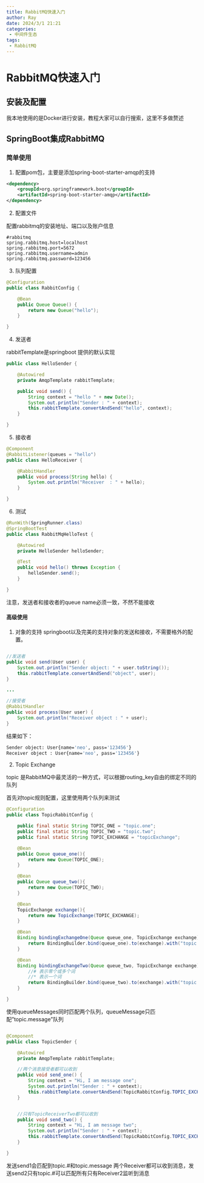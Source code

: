 ```yaml
---
title: RabbitMQ快速入门
author: Ray
date: 2024/3/1 21:21
categories:
 - 中间件生态
tags:
 - RabbitMQ
---
```

# RabbitMQ快速入门

## 安装及配置

我本地使用的是Docker进行安装，教程大家可以自行搜索，这里不多做赘述

## SpringBoot集成RabbitMQ

### 简单使用

1. 配置pom包，主要是添加spring-boot-starter-amqp的支持

```xml
<dependency>
	<groupId>org.springframework.boot</groupId>
	<artifactId>spring-boot-starter-amqp</artifactId>
</dependency>
```

2. 配置文件

配置rabbitmq的安装地址、端口以及账户信息

```shell
#rabbitmq
spring.rabbitmq.host=localhost
spring.rabbitmq.port=5672
spring.rabbitmq.username=admin
spring.rabbitmq.password=123456
```

3. 队列配置

```java
@Configuration
public class RabbitConfig {

    @Bean
    public Queue Queue() {
        return new Queue("hello");
    }

}
```

4. 发送者

rabbitTemplate是springboot 提供的默认实现

```java
public class HelloSender {

	@Autowired
	private AmqpTemplate rabbitTemplate;

	public void send() {
		String context = "hello " + new Date();
		System.out.println("Sender : " + context);
		this.rabbitTemplate.convertAndSend("hello", context);
	}

}
```

5. 接收者

```java
@Component
@RabbitListener(queues = "hello")
public class HelloReceiver {

    @RabbitHandler
    public void process(String hello) {
        System.out.println("Receiver  : " + hello);
    }

}
```

6. 测试

```java
@RunWith(SpringRunner.class)
@SpringBootTest
public class RabbitMqHelloTest {

	@Autowired
	private HelloSender helloSender;

	@Test
	public void hello() throws Exception {
		helloSender.send();
	}

}
```

注意，发送者和接收者的queue name必须一致，不然不能接收

#### 高级使用

1. 对象的支持
   springboot以及完美的支持对象的发送和接收，不需要格外的配置。

```java

//发送者
public void send(User user) {
	System.out.println("Sender object: " + user.toString());
	this.rabbitTemplate.convertAndSend("object", user);
}

...

//接受者
@RabbitHandler
public void process(User user) {
    System.out.println("Receiver object : " + user);
}
```

结果如下：

```bash
Sender object: User{name='neo', pass='123456'}
Receiver object : User{name='neo', pass='123456'}
```

2. Topic Exchange

topic 是RabbitMQ中最灵活的一种方式，可以根据routing_key自由的绑定不同的队列

首先对topic规则配置，这里使用两个队列来测试

```java
@Configuration
public class TopicRabbitConfig {

	public final static String TOPIC_ONE = "topic.one";
	public final static String TOPIC_TWO = "topic.two";
	public final static String TOPIC_EXCHANGE = "topicExchange";

	@Bean
	public Queue queue_one(){
		return new Queue(TOPIC_ONE);
	}

	@Bean
	public Queue queue_two(){
		return new Queue(TOPIC_TWO);
	}

	@Bean
	TopicExchange exchange(){
		return new TopicExchange(TOPIC_EXCHANGE);
	}

	@Bean
	Binding bindingExchangeOne(Queue queue_one, TopicExchange exchange){
		return BindingBuilder.bind(queue_one).to(exchange).with("topic.one");
	}

	@Bean
	Binding bindingExchangeTwo(Queue queue_two, TopicExchange exchange){
		//# 表示零个或多个词
		//* 表示一个词
		return BindingBuilder.bind(queue_two).to(exchange).with("topic.#");
	}

}
```

使用queueMessages同时匹配两个队列，queueMessage只匹配”topic.message”队列

```java

@Component
public class TopicSender {

	@Autowired
	private AmqpTemplate rabbitTemplate;

	//两个消息接受者都可以收到
	public void send_one() {
		String context = "Hi, I am message one";
		System.out.println("Sender : " + context);
		this.rabbitTemplate.convertAndSend(TopicRabbitConfig.TOPIC_EXCHANGE,"topic.one",context);
	}


	//只有TopicReceiverTwo都可以收到
	public void send_two() {
		String context = "Hi, I am message two";
		System.out.println("Sender : " + context);
		this.rabbitTemplate.convertAndSend(TopicRabbitConfig.TOPIC_EXCHANGE,"topic.two",context);
	}

}
```

发送send1会匹配到topic.#和topic.message 两个Receiver都可以收到消息，发送send2只有topic.#可以匹配所有只有Receiver2监听到消息

